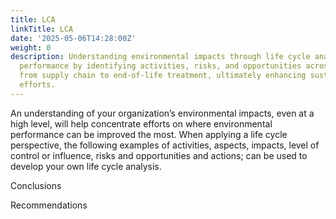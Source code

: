 ```yaml
---
title: LCA
linkTitle: LCA
date: '2025-05-06T14:28:00Z'
weight: 0
description: Understanding environmental impacts through life cycle analysis can improve
  performance by identifying activities, risks, and opportunities across various stages,
  from supply chain to end-of-life treatment, ultimately enhancing sustainability
  efforts.
---
```



An
understanding of your organization’s environmental impacts, even at
a high level, will help concentrate efforts on where environmental
performance can be improved the most. When applying a life cycle
perspective, the following examples of activities, aspects, impacts,
level of control or influence, risks and opportunities and actions;
can be used to develop your own life cycle analysis.

<!-- Unsupported block type: table -->

Conclusions

<!-- Unsupported block type: divider -->

<!-- Unsupported block type: divider -->

Recommendations

<!-- Unsupported block type: divider -->

<!-- Unsupported block type: divider -->